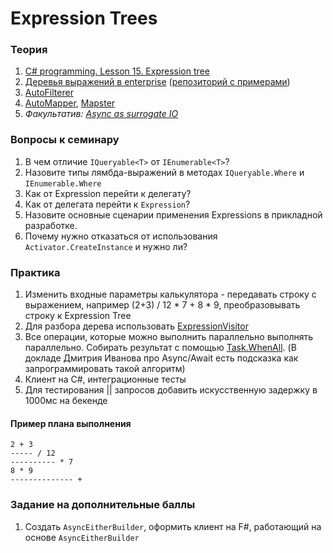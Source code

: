 # Expression Trees

### Теория
1. [C# programming. Lesson 15. Expression tree](https://www.youtube.com/watch?v=a9L22U4XWN0&ab_channel=%D0%9F%D1%80%D0%BE%D0%B3%D1%80%D0%B0%D0%BC%D0%BC%D0%B8%D1%80%D0%BE%D0%B2%D0%B0%D0%BD%D0%B8%D0%B5-%D1%8D%D1%82%D0%BE%D0%BF%D1%80%D0%BE%D1%81%D1%82%D0%BE)
2. [Деревья выражений в enterprise](https://habr.com/ru/company/jugru/blog/423891/) ([репозиторий с примерами](https://github.com/max-arshinov/Beyond-LINQ-Using-Expression-Trees-in-.NET))
3. [AutoFilterer](https://github.com/enisn/AutoFilterer)
4. [AutoMapper](https://automapper.org/), [Mapster](https://github.com/MapsterMapper/Mapster)
5. *Факультатив:* [*Async as surrogate IO*](https://blog.ploeh.dk/2016/04/11/async-as-surrogate-io/)

### Вопросы к семинару
 1. В чем отличие `IQueryable<T>` от `IEnumerable<T>`?
 2. Назовите типы лямбда-выражений в методах `IQueryable.Where` и `IEnumerable.Where`
 3. Как от Expression перейти к делегату?
 4. Как от делегата перейти к `Expression`?
 5. Назовите основные сценарии применения Expressions в прикладной разработке.
 6. Почему нужно отказаться от использования `Activator.CreateInstance` и нужно ли?
 
### Практика
 1. Изменить входные параметры калькулятора - передавать строку с выражением, например (2+3) / 12 * 7 + 8 * 9, преобразовывать строку к Expression Tree
 2. Для разбора дерева использовать [ExpressionVisitor](https://docs.microsoft.com/en-us/dotnet/api/system.linq.expressions.expressionvisitor?view=netcore-3.1)
 3. Все операции, которые можно выполнить параллельно выполнять параллельно. Собирать результат с помощью [Task.WhenAll](https://docs.microsoft.com/en-us/dotnet/api/system.threading.tasks.task.whenall?view=netcore-3.1). (В докладе Дмитрия Иванова про Async/Await есть подсказка как запрограммировать такой алгоритм)
 4. Клиент на C#, интеграционные тесты
 5. Для тестирования || запросов добавить искусственную задержку в 1000мс на бекенде
 #### Пример плана выполнения
    2 + 3  
    ----- / 12  
    ---------- * 7  
    8 * 9  
    -------------- +
### Задание на дополнительные баллы
1.  Создать `AsyncEitherBuilder`, оформить клиент на F#, работающий на основе `AsyncEitherBuilder`